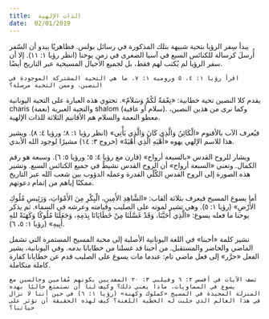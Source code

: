 ```yaml
---
title:  الذات الإلهية
date:  02/01/2019
---
```


يبدأ سِفر الرؤيا بتحية شبيهة بتلك المذكورة في رسائل بولس. فظاهريًا يبدو أن السّفر أُرسلَ كرسالة للكنائس السبع في آسيا الصغرى في زمن يوحنا (انظر رؤيا ١: ١١). إلا أن سفر الرؤيا لم يُكتب لهم فقط، بل لجميع الأجيال المسيحية عبر التاريخ أيضًا.

`اقرأ رؤيا ١: ٤، ٥ ورومية ١: ٧. ما هي التحية المشتركة الموجودة في النصين، وممن التحية مرسلة؟`

يقدم كلا النصين تحية خطابية: «نِعْمَةٌ لَكُمْ وَسَلاَمٌ». تحتوي هذه العبارة على التحية اليونانية charis (نعمة) والتحية العبرية shalom (سلام أو عافية). وكما نرى من هذين النصين، معطو النعمة والسلام هم الأقانيم الثلاثة للذات الإلهية.

فيُعرف الآب بالأقنوم «الْكَائِنُ وَالَّذِي كَانَ وَالَّذِي يَأْتِي» (انظر رؤيا ١: ٨؛ ورؤيا ٤: ٨). ويشير هذا للاسم الإلهي يهوه «أَهْيَهِ الَّذِي أَهْيَهْ» (خروج ٣: ١٤) مشيرًا لوجود الله الأبدي.

ويشار للروح القدس «بالسبعة أرواح» (قارن مع رؤيا ٤: ٥؛ ورؤيا ٥: ٦). وسبعة هو رقم الكمال. وتعني «السبعة أرواح» أن الروح القدس نشيطٌ في جميع الكنائس السبع. وتشير هذه الصورة إلى الروح القدس الكُلّي القدرة وعمله الدؤوب بين شعب الله عبر التاريخ ممكنًا إياهم من إتمام دعوتهم.

أما يسوع المسيح فيعرف بثلاثة ألقاب: «الشَّاهِدِ الأَمِينِ، الْبِكْرِ مِنَ الأَمْوَاتِ، وَرَئِيسِ مُلُوكِ الأَرْضِ» (رؤيا ١: ٥). وهي تشير لموته على الصليب وقيامته وعرشه في السماء. ثم يذكر يوحنا ما فعله يسوع: «الَّذِي أَحَبَّنَا، وَقَدْ غَسَّلَنَا مِنْ خَطَايَانَا بِدَمِهِ، وَجَعَلَنَا مُلُوكًا وَكَهَنَةً للهِ أَبِيهِ» (رؤيا ١: ٥، ٦).

تشير كلمة «أحبنا» في اللغة اليونانية الأصلية إلى محبة المسيح المستمرة التي تشمل الماضي والحاضر والمستقبل. من أحبنا قد غسلنا من خطايانا بدمه. وفي اليونانية، يشير الفعل «حرَّر» إلى فعل ماضي تام: عندما مات يسوع على الصليب قدم عن خطايانا كفارة كاملة متكاملة.

`تصف الآيات في أفسس ٢: ٦ وفيلبي ٣: ٢٠ المفديين بكونهم مُقامين وجالسين مع يسوع في السماويات. ماذا يعني ذلك؟ وكيف لنا أن نستمتع حاليًا بهذه المنزلة المجيدة في المسيح «كملوك وكهنة» (رؤيا ١: ٦) في حين أننا لا نزال في هذا العالم الذي جلبت له الخطية اللعنة؟ كيف لهذه الحقيقة أن تؤثر على حياتنا؟`